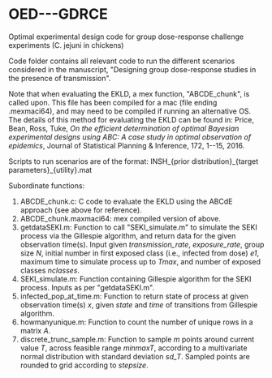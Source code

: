 # OED---GDRCE
Optimal experimental design code for group dose-response challenge experiments (C. jejuni in chickens)

Code folder contains all relevant code to run the different scenarios considered in the manuscript, "Designing group dose-response studies in the presence of transmission".

Note that when evaluating the EKLD, a mex function, "ABCDE\_chunk", is called upon. This file has been compiled for a mac (file ending .mexmaci64), and may need to be compiled if running an alternative OS. The details of this method for evaluating the EKLD can be found in: Price, Bean, Ross, Tuke, _On the efficient determination of optimal Bayesian experimental designs using ABC: A case study in optimal observation of epidemics_, Journal of Statistical Planning & Inference, 172, 1--15, 2016.

Scripts to run scenarios are of the format: INSH\_{prior distribution}\_{target parameters}\_{utility}.mat

Subordinate functions: 
1. ABCDE\_chunk.c: C code to evaluate the EKLD using the ABCdE approach (see above for reference).
2. ABCDE\_chunk.maxmaci64: mex compiled version of above.
3. getdataSEKI.m: Function to call "SEKI\_simulate.m" to simulate the SEKI process via the Gillespie algorithm, and return data for the given observation time(s). Input given _transmission\_rate_, _exposure\_rate_, group size _N_, initial number in first exposed class (i.e., infected from dose) _e1_, maximum time to simulate process up to _Tmax_,  and number of exposed classes _nclasses_.
4. SEKI\_simulate.m: Function containing Gillespie algorithm for the SEKI process. Inputs as per "getdataSEKI.m".
5. infected\_pop\_at\_time.m: Function to return state of process at given observation time(s) _x_, given _state_ and _time_ of transitions from Gillespie algorithm.
6. howmanyunique.m: Function to count the number of unique rows in a matrix _A_.
7. discrete\_trunc\_sample.m: Function to sample _m_ points around current value _T_, across feasible range _minmaxT_, according to a multivariate normal distribution with standard deviation _sd\_T_. Sampled points are rounded to grid according to _stepsize_.
